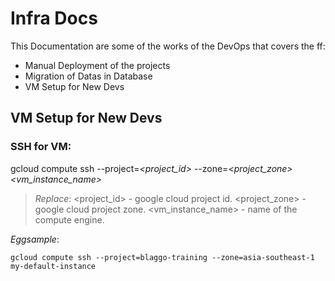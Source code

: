 # Infra Docs

This Documentation are some of the works of the DevOps that covers the ff:

 - Manual Deployment of the projects
 - Migration of Datas in Database
 - VM Setup for New Devs

## VM Setup for New Devs
### SSH for VM:
gcloud compute ssh --project=*<project_id>* --zone=*<project_zone>* *<vm_instance_name>*
> *Replace*: 
> <project_id> - google cloud project id.
> <project_zone> - google cloud project zone.
> <vm_instance_name> - name of the compute engine.

*Eggsample*:
```
gcloud compute ssh --project=blaggo-training --zone=asia-southeast-1 my-default-instance 
```
